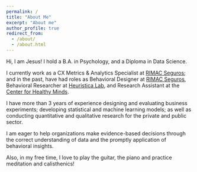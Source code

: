 ```yaml
---
permalink: /
title: "About Me"
excerpt: "About me"
author_profile: true
redirect_from: 
  - /about/
  - /about.html
---
```



Hi, I am Jesus! I hold a B.A. in Psychology, and a Diploma in Data Science. 

I currently work as a CX Metrics & Analytics Specialist at [RIMAC Seguros](https://www.rimac.com/); and in the past, have had roles as Behavioral Designer at [RIMAC Seguros](https://www.rimac.com/), Behavioral Researcher at [Heuristica Lab](https://www.heuristicalab.com/), and Research Assistant at the [Center for Healthy Minds](https://centerhealthyminds.org/).

I have more than 3 years of experience designing and evaluating business experiments; developing statistical and machine learning models; as well as conducting quantitative and qualitative research for the private and public sector. 

I am eager to help organizations make evidence-based decisions through the correct understanding of data and the promptly application of behavioral insights.

Also, in my free time, I love to play the guitar, the piano and practice meditation and calisthenics!
